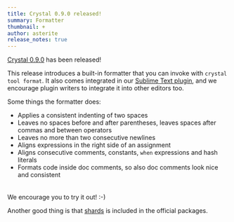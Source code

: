 ```yaml
---
title: Crystal 0.9.0 released!
summary: Formatter
thumbnail: +
author: asterite
release_notes: true
---
```


[Crystal 0.9.0](https://github.com/crystal-lang/crystal/releases/tag/0.9.0) has been released!

This release introduces a built-in formatter that you can invoke with `crystal tool format`.
It also comes integrated in our [Sublime Text plugin](https://github.com/crystal-lang/sublime-crystal),
and we encourage plugin writers to integrate it into other editors too.

Some things the formatter does:

<ul class="goals" style="padding-bottom:20px">
  <li>Applies a consistent indenting of two spaces</li>
  <li>Leaves no spaces before and after parentheses, leaves spaces after commas and between operators</li>
  <li>Leaves no more than two consecutive newlines</li>
  <li>Aligns expressions in the right side of an assignment</li>
  <li>Aligns consecutive comments, constants, <code>when</code> expressions and hash literals</li>
  <li>Formats code inside doc comments, so also doc comments look nice and consistent</li>
</ul>

We encourage you to try it out! :-)

Another good thing is that [shards](https://github.com/ysbaddaden/shards) is included
in the official packages.
